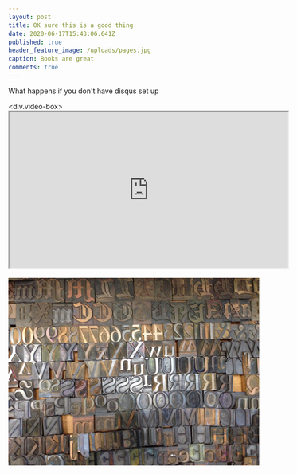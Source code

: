 ```yaml
---
layout: post
title: OK sure this is a good thing
date: 2020-06-17T15:43:06.641Z
published: true
header_feature_image: /uploads/pages.jpg
caption: Books are great
comments: true
---
```

What happens if you don't have disqus set up

<div.video-box><iframe width="560" height="315" src="https://www.youtube.com/embed/dxQtlNQlworel=0" allow="accelerometer; autoplay; encrypted-media; gyroscope; picture-in-picture" allowfullscreen></iframe></div>

![](/uploads/type.jpg)